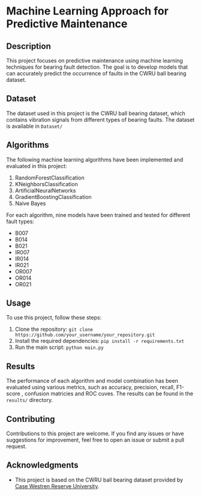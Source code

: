 # Machine Learning Approach for Predictive Maintenance

## Description
This project focuses on predictive maintenance using machine learning techniques for bearing fault detection. The goal is to develop models that can accurately predict the occurrence of faults in the CWRU ball bearing dataset.

## Dataset
The dataset used in this project is the CWRU ball bearing dataset, which contains vibration signals from different types of bearing faults. The dataset is available in `Dataset/`

## Algorithms
The following machine learning algorithms have been implemented and evaluated in this project:
1. RandomForestClassification
2. KNeighborsClassification
3. ArtificialNeuralNetworks
4. GradientBoostingClassification
5. Naive Bayes

For each algorithm, nine models have been trained and tested for different fault types:
- B007
- B014
- B021
- IR007
- IR014
- IR021
- OR007
- OR014
- OR021


## Usage
To use this project, follow these steps:
1. Clone the repository: `git clone https://github.com/your_username/your_repository.git`
2. Install the required dependencies: `pip install -r requirements.txt`
3. Run the main script: `python main.py`

## Results
The performance of each algorithm and model combination has been evaluated using various metrics, such as accuracy, precision, recall, F1-score , confusion matricies and ROC cuves. The results can be found in the `results/` directory.

## Contributing
Contributions to this project are welcome. If you find any issues or have suggestions for improvement, feel free to open an issue or submit a pull request.


## Acknowledgments
- This project is based on the CWRU ball bearing dataset provided by [Case Westren Reserve University](https://engineering.case.edu/bearingdatacenter).
